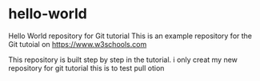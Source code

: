 # hello-world
Hello World repository for Git tutorial
This is an example repository for the Git tutoial on https://www.w3schools.com

This repository is built step by step in the tutorial.
i only creat my new repository for git tutorial
this is to test pull otion
